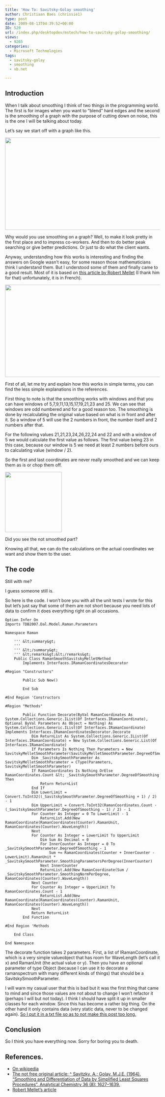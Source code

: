 ```yaml
---
title: 'How To: Savitsky-Golay smoothing'
author: Christiaan Baes (chrissie1)
type: post
date: 2009-08-13T04:39:52+00:00
ID: 529
url: /index.php/desktopdev/mstech/how-to-savitsky-golay-smoothing/
views:
  - 9265
categories:
  - Microsoft Technologies
tags:
  - savitsky-golay
  - smoothing
  - vb.net

---
```

## Introduction

When I talk about smoothing I think of two things in the programming world. The first is for images when you want to &#8220;blend&#8221; hard edges and the second is the smoothing of a graph with the purpose of cutting down on noise, this is the one I will be talking about today. 

Let&#8217;s say we start off with a graph like this.

<div class="image_block">
  <img src="https://lessthandot.z19.web.core.windows.net/wp-content/uploads/blogs/DesktopDev/smoothing/SGsmoothing1.png" alt="" title="" width="600" height="300" />
</div>

Why would you use smoothing on a graph? Well, to make it look pretty in the first place and to impress co-workers. And then to do better peak searching or give better predictions. Or just to do what the client wants. 

Anyway, understanding how this works is interesting and finding the answers on Google wasn&#8217;t easy, for some reason those mathematicians think I understand them. But I understood some of them and finally came to a good result. Most of it is based on [this article by Robert Mellet][1] (I thank him for that) unfortunately, it is in French).

<div class="image_block">
  <img src="https://lessthandot.z19.web.core.windows.net/wp-content/uploads/blogs/DesktopDev/smoothing/SGsmoothing2.png" alt="" title="" width="600" height="300" />
</div>

First of all, let me try and explain how this works in simple terms, you can find the less simple explanations in the references.

First thing to note is that the smoothing works with windows and that you can have windows of 5,7,9,11,13,15,17,19,21,23 and 25. We can see that windows are odd numbered and for a good reason too. The smoothing is done by recalculating the original value based on what is in front and after it. So a window of 5 will use the 2 numbers in front, the number itself and 2 numbers after that. 

For the following values 21,21,23,24,26,22,24 and 22 and with a window of 5 we would calculate the first value as follows. The first value being 23 in this case, because our window is 5 we need at least 2 numbers before ours to calculating value (window / 2).

So the first and last coordinates are never really smoothed and we can keep them as is or chop them off.

<div class="image_block">
  <img src="https://lessthandot.z19.web.core.windows.net/wp-content/uploads/blogs/DesktopDev/smoothing/SGsmoothing3.png" alt="" title="" width="184" height="196" />
</div>

Did you see the not smoothed part? 

Knowing all that, we can do the calculations on the actual coordinates we want and show them to the user.

## The code

Still with me?

I guess someone still is.

So here is the code. I won&#8217;t bore you with all the unit tests I wrote for this but let&#8217;s just say that some of them are not short because you need lots of data to confirm it does everything right on all occasions.

```vbnet
Option Infer On
Imports TDB2007.Dal.Model.Raman.Parameters

Namespace Raman

    ''' &lt;summary&gt;
    ''' 
    ''' &lt;/summary&gt;
    ''' &lt;remarks&gt;&lt;/remarks&gt;
    Public Class RamanSmoothSavitskyMelletMethod
        Implements Interfaces.IRamanCoordinatesDecorator

#Region "Constructors"

        Public Sub New()

        End Sub

#End Region 'Constructors

#Region "Methods"

        Public Function Decorate(ByVal RamanCoordinates As System.Collections.Generic.IList(Of Interfaces.IRamanCoordinate), Optional ByVal Parameters As Object = Nothing) As System.Collections.Generic.IList(Of Interfaces.IRamanCoordinate) Implements Interfaces.IRamanCoordinatesDecorator.Decorate
            Dim ReturnList As System.Collections.Generic.IList(Of Interfaces.IRamanCoordinate) = New System.Collections.Generic.List(Of Interfaces.IRamanCoordinate)
            If Parameters Is Nothing Then Parameters = New SavitskyMelletSmoothParameter(SavitskyMelletSmoothParameter.DegreeOfSmoothingEnum.DegreeOfSmoothing9)
            Dim _SavitskySmoothParameter As SavitskyMelletSmoothParameter = CType(Parameters, SavitskyMelletSmoothParameter)
            If RamanCoordinates Is Nothing OrElse RamanCoordinates.Count &lt; _SavitskySmoothParameter.DegreeOfSmoothing Then
                Return ReturnList
            End If
            Dim LowerLimit = Convert.ToInt32((_SavitskySmoothParameter.DegreeOfSmoothing + 1) / 2) - 1
            Dim UpperLimit = Convert.ToInt32(RamanCoordinates.Count - (_SavitskySmoothParameter.DegreeOfSmoothing - 1) / 2) - 1
            For Counter As Integer = 0 To LowerLimit - 1
                ReturnList.Add(New RamanCoordinate(RamanCoordinates(Counter).RamanUnit, RamanCoordinates(Counter).WaveLength))
            Next
            For Counter As Integer = LowerLimit To UpperLimit
                Dim Sum As Decimal = 0
                For InnerCounter As Integer = 0 To _SavitskySmoothParameter.DegreeOfSmoothing - 1
                    Sum += RamanCoordinates(Counter + InnerCounter - LowerLimit).RamanUnit * _SavitskySmoothParameter.SmoothingParametersPerDegree(InnerCounter)
                Next InnerCounter
                ReturnList.Add(New RamanCoordinate(Sum / _SavitskySmoothParameter.SmoothingNormPerDegree, RamanCoordinates(Counter).WaveLength))
            Next Counter
            For Counter As Integer = UpperLimit To RamanCoordinates.Count - 1
                ReturnList.Add(New RamanCoordinate(RamanCoordinates(Counter).RamanUnit, RamanCoordinates(Counter).WaveLength))
            Next
            Return ReturnList
        End Function

#End Region 'Methods

    End Class

End Namespace

```
The decorate function takes 2 parameters. First, a list of IRamanCoordinate, which is a very simple valueobject that has room for WaveLength (let&#8217;s call it x) and RamanUnit (the actual value or y). Then you have an optional parameter of type Object (because I can use it to decorate a ramanspectrum with many different kinds of things) that should be a SavitskySmoothParameter.

I will warn my casual user that this is bad but it was the first thing that came to mind and since those values are not about to change I won&#8217;t refactor it (perhaps I will but not today). I think I should have split it up in smaller classes for each window. Since this has become a rather big thing. On the other hand it only contains data (very static data, never to be changed again). [So I put it in a txt file so as to not make this post too long.][2] 

## Conclusion

So I think you have everything now. Sorry for boring you to death.

## References.

  * [On wikipedia][3]
  * [The not free original article: ^ Savitzky, A.; Golay, M.J.E. (1964). &#8220;Smoothing and Differentiation of Data by Simplified Least Squares Procedures&#8221;. Analytical Chemistry 36 (8): 1627–1639.][4] 
  * [Robert Mellet&#8217;s article][5]

 [1]: http://pagesperso-orange.fr/robert.mellet/index.htm
 [2]: https://lessthandot.z19.web.core.windows.net/wp-content/uploads/blogs/DesktopDev/smoothing/savitskyparameters.txt ""
 [3]: http://en.wikipedia.org/wiki/Savitzky%E2%80%93Golay_smoothing_filter
 [4]: http://dx.doi.org/10.1021%2Fac60214a047
 [5]: http://pagesperso-orange.fr/robert.mellet/regrs/regrs_06.htm